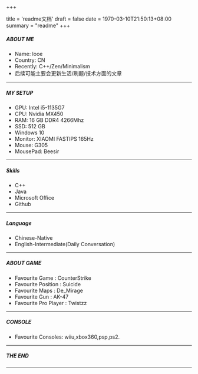 +++

title = 'readme文档'
draft = false
date = 1970-03-10T21:50:13+08:00
summary = "readme"
+++
#####  ABOUT ME
- Name: looe
- Country: CN
- Recently: C++/Zen/Minimalism 
- 后续可能主要会更新生活/刷题/技术方面的文章

---
##### MY SETUP
- GPU: Intel i5-1135G7
- CPU: Nvidia MX450
- RAM: 16 GB DDR4 4266Mhz
- SSD: 512 GB
- Windows 10
- Monitor: XIAOMI FASTIPS 165Hz
- Mouse: G305
- MousePad: Beesir

---
##### Skills
- C++
- Java
- Microsoft Office
- Github
---
##### Language
- Chinese-Native
- English-Intermediate(Daily Conversation)

---
##### ABOUT GAME
- Favourite Game : CounterStrike
- Favourite Position : Suicide
- Favourite Maps : De_Mirage
- Favourite Gun : AK-47
- Favourite Pro Player : Twistzz
---
##### CONSOLE

- Favourite Consoles: wiiu,xbox360,psp,ps2.
---
##### THE END
---